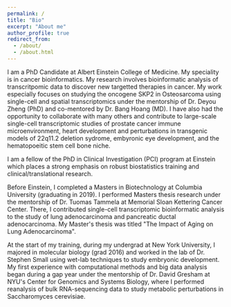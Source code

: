 ```yaml
---
permalink: /
title: "Bio"
excerpt: "About me"
author_profile: true
redirect_from: 
  - /about/
  - /about.html
---
```


I am a PhD Candidate at Albert Einstein College of Medicine. My speciality is in cancer bioinformatics. My research involves bioinformatic analysis of transcritpomic data to discover new targetted therapies in cancer. My work especially focuses on studying the oncogene SKP2 in Osteosarcoma using single-cell and spatial transcriptomics under the mentorship of Dr. Deyou Zheng (PhD) and co-mentored by Dr. Bang Hoang (MD). I have also had the opportunity to collaborate with many others and contribute to large-scale single-cell transcriptomic studies of prostate cancer immune microenvironment, heart development and perturbations in transgenic models of 22q11.2 deletion sydrome, embyronic eye development, and the hematopoeitic stem cell bone niche.

I am a fellow of the PhD in Clinical Investigation (PCI) program at Einstein which places a strong emphasis on robust biostatistics training and clinical/translational research.

Before Einstein, I completed a Masters in Biotechnology at Columbia University (graduating in 2019). I performed Masters thesis research under the mentorship of Dr. Tuomas Tammela at Memorial Sloan Kettering Cancer Center. There, I contributed single-cell transcriptomic bioinformatic analysis to the study of lung adenocarcinoma and pancreatic ductal adenocarcinoma. My Master's thesis was titled "The Impact of Aging on Lung Adenocarcinoma".

At the start of my training, during my undergrad at New York University, I majored in molecular biology (grad 2016) and worked in the lab of Dr. Stephen Small using wet-lab techniques to study embryonic development. My first experience with computational methods and big data analysis began during a gap year under the mentorship of Dr. David Gresham at NYU's Center for Genomics and Systems Biology, where I performed reanalysis of bulk RNA-sequencing data to study metabolic perturbations in Saccharomyces cerevisiae.



